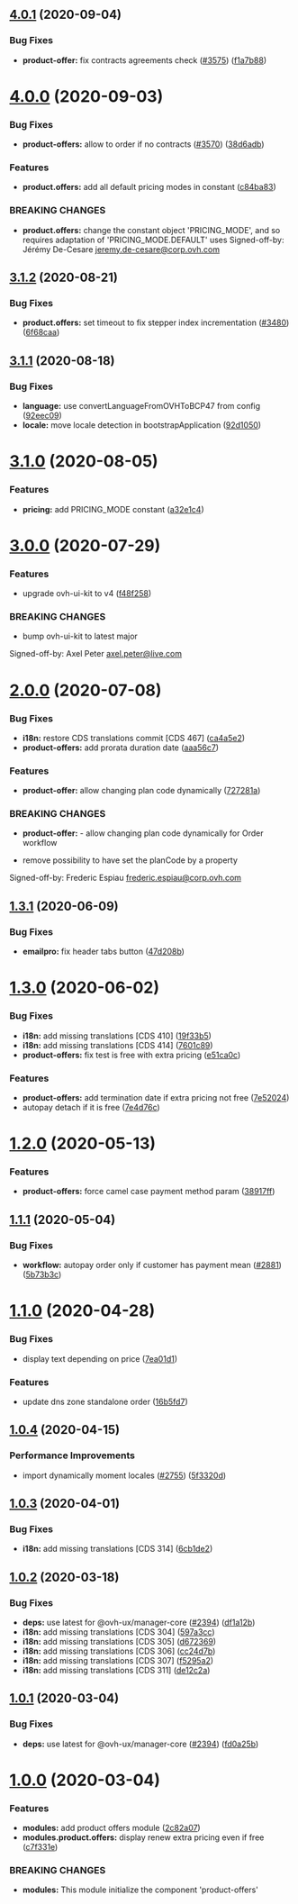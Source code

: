 ## [4.0.1](https://github.com/ovh/manager/compare/@ovh-ux/manager-product-offers@4.0.0...@ovh-ux/manager-product-offers@4.0.1) (2020-09-04)


### Bug Fixes

* **product-offer:** fix contracts agreements check ([#3575](https://github.com/ovh/manager/issues/3575)) ([f1a7b88](https://github.com/ovh/manager/commit/f1a7b8848772a15172dab4b38d92b7e4637c5fdd))



# [4.0.0](https://github.com/ovh/manager/compare/@ovh-ux/manager-product-offers@3.1.2...@ovh-ux/manager-product-offers@4.0.0) (2020-09-03)


### Bug Fixes

* **product-offers:** allow to order if no contracts ([#3570](https://github.com/ovh/manager/issues/3570)) ([38d6adb](https://github.com/ovh/manager/commit/38d6adb85eb04dafb7649e90ebcff6354674c1c9))


### Features

* **product.offers:** add all default pricing modes in constant ([c84ba83](https://github.com/ovh/manager/commit/c84ba839fd7fe25032e2b36e04ad4d2f02a529e2))


### BREAKING CHANGES

* **product.offers:** change the constant object 'PRICING_MODE', and so requires adaptation of 'PRICING_MODE.DEFAULT' uses
Signed-off-by: Jérémy De-Cesare <jeremy.de-cesare@corp.ovh.com>



## [3.1.2](https://github.com/ovh/manager/compare/@ovh-ux/manager-product-offers@3.1.1...@ovh-ux/manager-product-offers@3.1.2) (2020-08-21)


### Bug Fixes

* **product.offers:** set timeout to fix stepper index incrementation ([#3480](https://github.com/ovh/manager/issues/3480)) ([6f68caa](https://github.com/ovh/manager/commit/6f68caa8831e38a03c3d7fd1a097732e78022cd2))



## [3.1.1](https://github.com/ovh/manager/compare/@ovh-ux/manager-product-offers@3.1.0...@ovh-ux/manager-product-offers@3.1.1) (2020-08-18)


### Bug Fixes

* **language:** use convertLanguageFromOVHToBCP47 from config ([92eec09](https://github.com/ovh/manager/commit/92eec09b64fa5963d0e0dbc41e904f1f999f6325))
* **locale:** move locale detection in bootstrapApplication ([92d1050](https://github.com/ovh/manager/commit/92d1050613a2466ce2447e2c3d322ae81165530a))



# [3.1.0](https://github.com/ovh/manager/compare/@ovh-ux/manager-product-offers@3.0.0...@ovh-ux/manager-product-offers@3.1.0) (2020-08-05)


### Features

* **pricing:** add PRICING_MODE constant ([a32e1c4](https://github.com/ovh/manager/commit/a32e1c46cccb42368ff31b46308cebb362449fcb))



# [3.0.0](https://github.com/ovh/manager/compare/@ovh-ux/manager-product-offers@2.0.0...@ovh-ux/manager-product-offers@3.0.0) (2020-07-29)


### Features

* upgrade ovh-ui-kit to v4 ([f48f258](https://github.com/ovh/manager/commit/f48f2587c367b06939c452428c5783c2fb1c1b8d))


### BREAKING CHANGES

* bump ovh-ui-kit to latest major

Signed-off-by: Axel Peter <axel.peter@live.com>



# [2.0.0](https://github.com/ovh/manager/compare/@ovh-ux/manager-product-offers@1.3.1...@ovh-ux/manager-product-offers@2.0.0) (2020-07-08)


### Bug Fixes

* **i18n:** restore CDS translations commit [CDS 467] ([ca4a5e2](https://github.com/ovh/manager/commit/ca4a5e2cf353a064e70fb2527cd0557563d72f98))
* **product-offers:** add prorata duration date ([aaa56c7](https://github.com/ovh/manager/commit/aaa56c7a592f9d58bb5030c136722c6044cff2e4))


### Features

* **product-offer:** allow changing plan code dynamically ([727281a](https://github.com/ovh/manager/commit/727281aa1a47291741d08afdce6708b865285a67))


### BREAKING CHANGES

* **product-offer:** - allow changing plan code dynamically for Order workflow
- remove possibility to have set the planCode by a property

Signed-off-by: Frederic Espiau <frederic.espiau@corp.ovh.com>



## [1.3.1](https://github.com/ovh/manager/compare/@ovh-ux/manager-product-offers@1.3.0...@ovh-ux/manager-product-offers@1.3.1) (2020-06-09)


### Bug Fixes

* **emailpro:** fix header tabs button ([47d208b](https://github.com/ovh/manager/commit/47d208b44dcad2fedab44b6771d4da79a80dbfc9))



# [1.3.0](https://github.com/ovh/manager/compare/@ovh-ux/manager-product-offers@1.2.0...@ovh-ux/manager-product-offers@1.3.0) (2020-06-02)


### Bug Fixes

* **i18n:** add missing translations [CDS 410] ([19f33b5](https://github.com/ovh/manager/commit/19f33b5f2e4893f855068f4f908aea5792a20ebe))
* **i18n:** add missing translations [CDS 414] ([7601c89](https://github.com/ovh/manager/commit/7601c89ff863c8fbbcbe76442a1ceca13051ced4))
* **product-offers:** fix test is free with extra pricing ([e51ca0c](https://github.com/ovh/manager/commit/e51ca0cb4bcad9f2949e87fcb01d390a2085a2a7))


### Features

* **product-offers:** add termination date if extra pricing not free ([7e52024](https://github.com/ovh/manager/commit/7e52024a97f5a999e97a03b40ec7b6816ce3e1a2))
* autopay detach if it is free ([7e4d76c](https://github.com/ovh/manager/commit/7e4d76c0112672805678b4661c425fe59f5b189c))



# [1.2.0](https://github.com/ovh/manager/compare/@ovh-ux/manager-product-offers@1.1.1...@ovh-ux/manager-product-offers@1.2.0) (2020-05-13)


### Features

* **product-offers:** force camel case payment method param ([38917ff](https://github.com/ovh/manager/commit/38917ff88e0c56ea41badf7c233fa22b4c6b3975))



## [1.1.1](https://github.com/ovh/manager/compare/@ovh-ux/manager-product-offers@1.1.0...@ovh-ux/manager-product-offers@1.1.1) (2020-05-04)


### Bug Fixes

* **workflow:** autopay order only if customer has payment mean ([#2881](https://github.com/ovh/manager/issues/2881)) ([5b73b3c](https://github.com/ovh/manager/commit/5b73b3c5cf4ef7388787524ea47ec7a3eff52290))



# [1.1.0](https://github.com/ovh/manager/compare/@ovh-ux/manager-product-offers@1.0.4...@ovh-ux/manager-product-offers@1.1.0) (2020-04-28)


### Bug Fixes

* display text depending on price ([7ea01d1](https://github.com/ovh/manager/commit/7ea01d1c2b922b7847bcd3bf23aa02abde061621))


### Features

* update dns zone standalone order ([16b5fd7](https://github.com/ovh/manager/commit/16b5fd75bc2622574a0dadd8b613031fe5b7ef77))



## [1.0.4](https://github.com/ovh/manager/compare/@ovh-ux/manager-product-offers@1.0.3...@ovh-ux/manager-product-offers@1.0.4) (2020-04-15)


### Performance Improvements

* import dynamically moment locales ([#2755](https://github.com/ovh/manager/issues/2755)) ([5f3320d](https://github.com/ovh/manager/commit/5f3320d92802a1f4a6d65baf60f74917b8e58f4a))



## [1.0.3](https://github.com/ovh/manager/compare/@ovh-ux/manager-product-offers@1.0.2...@ovh-ux/manager-product-offers@1.0.3) (2020-04-01)


### Bug Fixes

* **i18n:** add missing translations [CDS 314] ([6cb1de2](https://github.com/ovh/manager/commit/6cb1de2873cb762174dd19f86cfd7ed8fff2b654))



## [1.0.2](https://github.com/ovh/manager/compare/@ovh-ux/manager-product-offers@1.0.1...@ovh-ux/manager-product-offers@1.0.2) (2020-03-18)


### Bug Fixes

* **deps:** use latest for @ovh-ux/manager-core ([#2394](https://github.com/ovh/manager/issues/2394)) ([df1a12b](https://github.com/ovh/manager/commit/df1a12bc132cebb55f0a70a317e406ee78574faa))
* **i18n:** add missing translations [CDS 304] ([597a3cc](https://github.com/ovh/manager/commit/597a3cc4040ff6aa62df01693efa02a16fa41b8b))
* **i18n:** add missing translations [CDS 305] ([d672369](https://github.com/ovh/manager/commit/d6723692af4b6908c09d92fb8071982f45258143))
* **i18n:** add missing translations [CDS 306] ([cc24d7b](https://github.com/ovh/manager/commit/cc24d7b4bccd25c2b5e2d7d95c6525850a7d0d4f))
* **i18n:** add missing translations [CDS 307] ([f5295a2](https://github.com/ovh/manager/commit/f5295a2c34752721d7cc4c7cb01516f1ac295b2d))
* **i18n:** add missing translations [CDS 311] ([de12c2a](https://github.com/ovh/manager/commit/de12c2a807d080b4718225995e0b191110c1e523))



## [1.0.1](https://github.com/ovh/manager/compare/@ovh-ux/manager-product-offers@1.0.0...@ovh-ux/manager-product-offers@1.0.1) (2020-03-04)


### Bug Fixes

* **deps:** use latest for @ovh-ux/manager-core ([#2394](https://github.com/ovh/manager/issues/2394)) ([fd0a25b](https://github.com/ovh/manager/commit/fd0a25b11bd5119649daf3b1605bb56bf70f3ff9))



# [1.0.0](https://github.com/ovh/manager/compare/@ovh-ux/manager-product-offers@0.0.0...@ovh-ux/manager-product-offers@1.0.0) (2020-03-04)


### Features

* **modules:** add product offers module ([2c82a07](https://github.com/ovh/manager/commit/2c82a07359c0c225d95272c435a0544a79b0aef5))
* **modules.product.offers:** display renew extra pricing even if free ([c7f331e](https://github.com/ovh/manager/commit/c7f331e3481821ab33a44dbdc766b2701f0946fa))


### BREAKING CHANGES

* **modules:** This module initialize the component 'product-offers'
